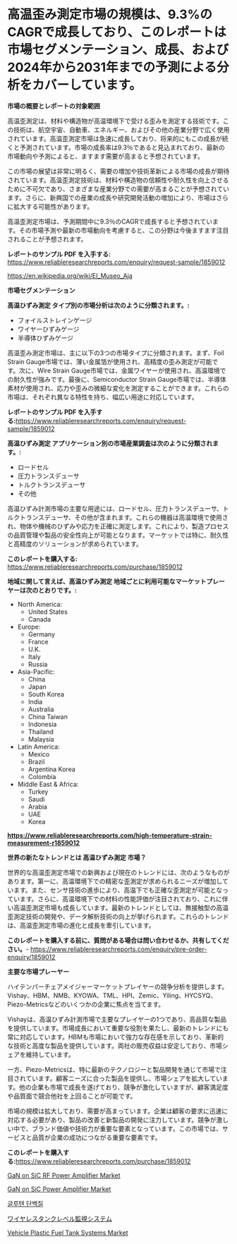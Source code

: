 <p><h1>高温歪み測定市場の規模は、9.3%のCAGRで成長しており、このレポートは市場セグメンテーション、成長、および2024年から2031年までの予測による分析をカバーしています。</h1></p><p><strong>市場の概要とレポートの対象範囲</strong></p>
<p><p>高温歪測定は、材料や構造物が高温環境下で受ける歪みを測定する技術です。この技術は、航空宇宙、自動車、エネルギー、およびその他の産業分野で広く使用されています。高温歪測定市場は急速に成長しており、将来的にもこの成長が続くと予測されています。市場の成長率は9.3％であると見込まれており、最新の市場動向や予測によると、ますます需要が高まると予想されています。</p><p>この市場の展望は非常に明るく、需要の増加や技術革新による市場の成長が期待されています。高温歪測定技術は、材料や構造物の信頼性や耐久性を向上させるために不可欠であり、さまざまな産業分野での需要が高まることが予想されています。さらに、新興国での産業の成長や研究開発活動の増加により、市場はさらに拡大する可能性があります。</p><p>高温歪測定市場は、予測期間中に9.3％のCAGRで成長すると予想されています。その市場予測や最新の市場動向を考慮すると、この分野は今後ますます注目されることが予想されます。</p></p>
<p><strong>レポートのサンプル PDF を入手する:</strong> <a href="https://www.reliableresearchreports.com/enquiry/request-sample/1859012">https://www.reliableresearchreports.com/enquiry/request-sample/1859012</a></p>
<p><a href="https://en.wikipedia.org/wiki/El_Museo_Aja">https://en.wikipedia.org/wiki/El_Museo_Aja</a></p>
<p><strong>市場セグメンテーション</strong></p>
<p><strong>高温ひずみ測定 タイプ別の市場分析は次のように分類されます。:</strong></p>
<p><ul><li>フォイルストレインゲージ</li><li>ワイヤーひずみゲージ</li><li>半導体ひずみゲージ</li></ul></p>
<p><p>高温歪み測定市場は、主に以下の3つの市場タイプに分類されます。まず、Foil Strain Gauge市場では、薄い金属箔が使用され、高精度の歪み測定が可能です。次に、Wire Strain Gauge市場では、金属ワイヤーが使用され、高温環境での耐久性が強みです。最後に、Semiconductor Strain Gauge市場では、半導体素材が使用され、応力や歪みの微細な変化を測定することができます。これらの市場は、それぞれ異なる特性を持ち、幅広い用途に対応しています。</p></p>
<p><strong>レポートのサンプル PDF を入手する:</strong><a href="https://www.reliableresearchreports.com/enquiry/request-sample/1859012">https://www.reliableresearchreports.com/enquiry/request-sample/1859012</a></p>
<p><strong> 高温ひずみ測定 アプリケーション別の市場産業調査は次のように分類されます。:</strong></p>
<p><ul><li>ロードセル</li><li>圧力トランスデューサ</li><li>トルクトランスデューサ</li><li>その他</li></ul></p>
<p><p>高温ひずみ計測市場の主要な用途には、ロードセル、圧力トランスデューサ、トルクトランスデューサ、その他が含まれます。これらの機器は高温環境で使用され、物体や機械のひずみや応力を正確に測定します。これにより、製造プロセスの品質管理や製品の安全性向上が可能となります。マーケットでは特に、耐久性と高精度のソリューションが求められています。</p></p>
<p><strong>このレポートを購入する:</strong> <a href="https://www.reliableresearchreports.com/purchase/1859012">https://www.reliableresearchreports.com/purchase/1859012</a></p>
<p><strong>地域に関して言えば、高温ひずみ測定 地域ごとに利用可能なマーケットプレーヤーは次のとおりです。:</strong></p>
<p><ul>
    <li>
        North America:
        <ul>
            <li>United States</li>
            <li>Canada</li>
        </ul>
    </li>
    <li>
        Europe:
        <ul>
            <li>Germany</li>
            <li>France</li>
            <li>U.K.</li>
            <li>Italy</li>
            <li>Russia</li>
        </ul>
    </li>
    <li>
        Asia-Pacific:
        <ul>
            <li>China</li>
            <li>Japan</li>
            <li>South Korea</li>
            <li>India</li>
            <li>Australia</li>
            <li>China Taiwan</li>
            <li>Indonesia</li>
            <li>Thailand</li>
            <li>Malaysia</li>
        </ul>
    </li>
    <li>
        Latin America:
        <ul>
            <li>Mexico</li>
            <li>Brazil</li>
            <li>Argentina Korea</li>
            <li>Colombia</li>
        </ul>
    </li>
    <li>
        Middle East & Africa:
        <ul>
            <li>Turkey</li>
            <li>Saudi</li>
            <li>Arabia</li>
            <li>UAE</li>
            <li>Korea</li>
        </ul>
    </li>
    </ul></p>
<p><strong><a href="https://www.reliableresearchreports.com/high-temperature-strain-measurement-r1859012">https://www.reliableresearchreports.com/high-temperature-strain-measurement-r1859012</a></strong></p>
<p><strong>世界の新たなトレンドとは 高温ひずみ測定 市場？</strong></p>
<p><p>世界的な高温歪測定市場での新興および現在のトレンドには、次のようなものがあります。第一に、高温環境下での精密な歪測定が求められるニーズが増加しています。また、センサ技術の進歩により、高温下でも正確な歪測定が可能となっています。さらに、高温環境下での材料の性能評価が注目されており、これに伴い高温歪測定市場も成長しています。最新のトレンドとしては、無接触型の高温歪測定技術の開発や、データ解析技術の向上が挙げられます。これらのトレンドは、高温歪測定市場の進化と成長を牽引しています。</p></p>
<p><strong>このレポートを購入する前に、質問がある場合は問い合わせるか、共有してください。</strong>- <a href="https://www.reliableresearchreports.com/enquiry/pre-order-enquiry/1859012">https://www.reliableresearchreports.com/enquiry/pre-order-enquiry/1859012</a></p>
<p><strong>主要な市場プレーヤー</strong></p>
<p><p>ハイテンパーチェアメイジャーマーケットプレイヤーの競争分析を提供します。Vishay、HBM、NMB、KYOWA、TML、HPI、Zemic、Yiling、HYCSYQ、Piezo-Metricsなどのいくつかの企業に焦点を当てます。</p><p>Vishayは、高温ひずみ計測市場で主要なプレイヤーの1つであり、高品質な製品を提供しています。市場成長において重要な役割を果たし、最新のトレンドにも常に対応しています。HBMも市場において強力な存在感を示しており、革新的な技術と高度な製品を提供しています。両社の販売収益は安定しており、市場シェアを維持しています。</p><p>一方、Piezo-Metricsは、特に最新のテクノロジーと製品開発を通じて市場で注目されています。顧客ニーズに合った製品を提供し、市場シェアを拡大しています。他の企業も市場で成長を遂げており、競争が激化していますが、顧客満足度や品質面で競合他社を上回ることが可能です。</p><p>市場の規模は拡大しており、需要が高まっています。企業は顧客の要求に迅速に対応する必要があり、製品の改善と新製品の開発に注力しています。競争が激しい中で、ブランド価値や技術力が重要な要素となっています。この市場では、サービスと品質が企業の成功につながる重要な要素です。</p></p>
<p><strong>このレポートを購入する:</strong><a href="https://www.reliableresearchreports.com/purchase/1859012">https://www.reliableresearchreports.com/purchase/1859012</a></p>
<p><p><a href="https://issuu.com/reportprime-2/docs/gan-on-sic-rf-power-amplifier-market-size-2030.ppt">GaN on SiC RF Power Amplifier Market</a></p><p><a href="https://issuu.com/reportprime-2/docs/gan-on-sic-power-amplifier-market-size-2030.pptx">GaN on SiC Power Amplifier Market</a></p><p><a href="https://medium.com/@trevorkruvalis5678/%EA%B8%80%EB%A3%A8%ED%85%90-%EB%8B%A8%EB%B0%B1%EC%A7%88-%EC%8B%9C%EC%9E%A5-%EA%B8%80%EB%A1%9C%EB%B2%8C-%EB%B0%8F-%EC%A7%80%EC%97%AD-%EB%B6%84%EC%84%9D-%EC%A7%80%EC%97%AD-%EA%B5%AD%EA%B0%80-%EC%88%98%EC%A4%80-%EB%B6%84%EC%84%9D-%EB%B0%8F-%EA%B2%BD%EC%9F%81%EC%A0%81-%EC%A7%80%ED%98%95-%EB%B6%84%EC%84%9D-%EB%B0%8F-%EC%98%88%EC%B8%A1-2024-2031-b8595ef8fc01">글루텐 단백질</a></p><p><a href="https://medium.com/@dressleredward/%E6%AC%A1%E3%81%AE%E6%96%87%E7%AB%A0%E3%82%92%E6%97%A5%E6%9C%AC%E8%AA%9E%E3%81%AB%E7%BF%BB%E8%A8%B3%E3%81%97%E3%81%A6%E3%81%8F%E3%81%A0%E3%81%95%E3%81%84-2024%E5%B9%B4%E3%81%8B%E3%82%892031%E5%B9%B4%E3%81%BE%E3%81%A7%E3%81%AE%E6%9C%9F%E9%96%93%E3%81%AB%E4%BA%88%E6%B8%AC%E3%81%95%E3%82%8C%E3%82%8B%E5%9C%B0%E5%9F%9F%E3%81%AE%E8%A6%8B%E9%80%9A%E3%81%97-%E7%AB%B6%E4%BA%89%E6%88%A6%E7%95%A5%E3%81%AB%E3%82%88%E3%82%8B%E3%82%B0%E3%83%AD%E3%83%BC%E3%83%90%E3%83%AB%E3%83%AF%E3%82%A4%E3%83%A4%E3%83%AC%E3%82%B9%E3%82%BF%E3%83%B3%E3%82%AF%E3%83%AC%E3%83%99%E3%83%AB%E7%9B%A3%E8%A6%96%E3%82%B7%E3%82%B9%E3%83%86%E3%83%A0%E3%81%AE%E5%B8%82%E5%A0%B4%E8%A6%8F%E6%A8%A1%E3%81%A8%E5%B8%82%E5%A0%B4%E5%8B%95%E5%90%91%E5%88%86%E6%9E%90-6e137dc36020">ワイヤレスタンクレベル監視システム</a></p><p><a href="https://medium.com/@norchellecan/vehicle-plastic-fuel-tank-systems-market-report-by-product-type-diesel-gasoline-flex-fuel-partial-7ce49f2d98cc">Vehicle Plastic Fuel Tank Systems Market</a></p></p>